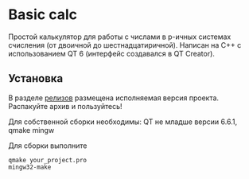 # Basic calc
Простой калькулятор для работы с числами в p-ичных системах счисления (от двоичной до шестнадцатиричной).
Написан на C++ с использованием QT 6 (интерфейс создавался в QT Creator).

## Установка
В разделе [релизов](https://github.com/TixTheFox/BasicCalc/releases/tag/ReleaseTag) размещена исполняемая версия проекта. Распакуйте архив и пользуйтесь!

Для собственной сборки необходимы:
QT не младше версии 6.6.1, qmake
mingw 

Для сборки выполните
```
qmake your_project.pro
mingw32-make
```
